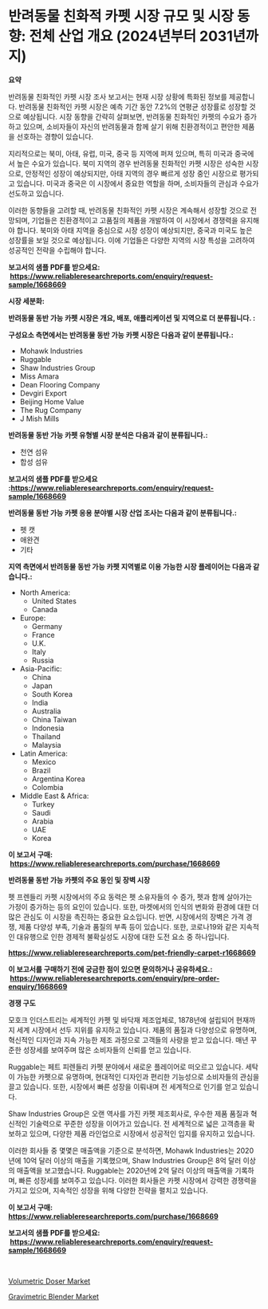 <p><h1>반려동물 친화적 카펫 시장 규모 및 시장 동향: 전체 산업 개요 (2024년부터 2031년까지)</h1></p><p><strong>요약</strong></p>
<p><p>반려동물 친화적인 카펫 시장 조사 보고서는 현재 시장 상황에 특화된 정보를 제공합니다. 반려동물 친화적인 카펫 시장은 예측 기간 동안 7.2%의 연평균 성장률로 성장할 것으로 예상됩니다. 시장 동향을 간략히 살펴보면, 반려동물 친화적인 카펫의 수요가 증가하고 있으며, 소비자들이 자신의 반려동물과 함께 살기 위해 친환경적이고 편안한 제품을 선호하는 경향이 있습니다.</p><p>지리적으로는 북미, 아태, 유럽, 미국, 중국 등 지역에 퍼져 있으며, 특히 미국과 중국에서 높은 수요가 있습니다. 북미 지역의 경우 반려동물 친화적인 카펫 시장은 성숙한 시장으로, 안정적인 성장이 예상되지만, 아태 지역의 경우 빠르게 성장 중인 시장으로 평가되고 있습니다. 미국과 중국은 이 시장에서 중요한 역할을 하며, 소비자들의 관심과 수요가 선도하고 있습니다.</p><p>이러한 동향들을 고려할 때, 반려동물 친화적인 카펫 시장은 계속해서 성장할 것으로 전망되며, 기업들은 친환경적이고 고품질의 제품을 개발하여 이 시장에서 경쟁력을 유지해야 합니다. 북미와 아태 지역을 중심으로 시장 성장이 예상되지만, 중국과 미국도 높은 성장률을 보일 것으로 예상됩니다. 이에 기업들은 다양한 지역의 시장 특성을 고려하여 성공적인 전략을 수립해야 합니다.</p></p>
<p><strong>보고서의 샘플 PDF를 받으세요: &nbsp;<a href="https://www.reliableresearchreports.com/enquiry/request-sample/1668669">https://www.reliableresearchreports.com/enquiry/request-sample/1668669</a></strong></p>
<p><strong>시장 세분화:</strong></p>
<p><strong> 반려동물 동반 가능 카펫 시장은 개요, 배포, 애플리케이션 및 지역으로 더 분류됩니다. :</strong></p>
<p><strong>구성요소 측면에서는 반려동물 동반 가능 카펫 시장은 다음과 같이 분류됩니다.:</strong></p>
<p><ul><li>Mohawk Industries</li><li>Ruggable</li><li>Shaw Industries Group</li><li>Miss Amara</li><li>Dean Flooring Company</li><li>Devgiri Export</li><li>Beijing Home Value</li><li>The Rug Company</li><li>J Mish Mills</li></ul></p>
<p><strong> 반려동물 동반 가능 카펫 유형별 시장 분석은 다음과 같이 분류됩니다.:</strong></p>
<p><ul><li>천연 섬유</li><li>합성 섬유</li></ul></p>
<p><strong>보고서의 샘플 PDF를 받으세요 :<a href="https://www.reliableresearchreports.com/enquiry/request-sample/1668669">https://www.reliableresearchreports.com/enquiry/request-sample/1668669</a></strong></p>
<p><strong> 반려동물 동반 가능 카펫 응용 분야별 시장 산업 조사는 다음과 같이 분류됩니다.:</strong></p>
<p><ul><li>펫 캣</li><li>애완견</li><li>기타</li></ul></p>
<p><strong>지역 측면에서 반려동물 동반 가능 카펫 지역별로 이용 가능한 시장 플레이어는 다음과 같습니다.:</strong></p>
<p><ul>
    <li>
        North America:
        <ul>
            <li>United States</li>
            <li>Canada</li>
        </ul>
    </li>
    <li>
        Europe:
        <ul>
            <li>Germany</li>
            <li>France</li>
            <li>U.K.</li>
            <li>Italy</li>
            <li>Russia</li>
        </ul>
    </li>
    <li>
        Asia-Pacific:
        <ul>
            <li>China</li>
            <li>Japan</li>
            <li>South Korea</li>
            <li>India</li>
            <li>Australia</li>
            <li>China Taiwan</li>
            <li>Indonesia</li>
            <li>Thailand</li>
            <li>Malaysia</li>
        </ul>
    </li>
    <li>
        Latin America:
        <ul>
            <li>Mexico</li>
            <li>Brazil</li>
            <li>Argentina Korea</li>
            <li>Colombia</li>
        </ul>
    </li>
    <li>
        Middle East & Africa:
        <ul>
            <li>Turkey</li>
            <li>Saudi</li>
            <li>Arabia</li>
            <li>UAE</li>
            <li>Korea</li>
        </ul>
    </li>
    </ul></p>
<p><strong>이 보고서 구매: &nbsp;<a href="https://www.reliableresearchreports.com/purchase/1668669">https://www.reliableresearchreports.com/purchase/1668669</a></strong></p>
<p><strong>반려동물 동반 가능 카펫의 주요 동인 및 장벽 시장</strong></p>
<p><p>펫 프렌들리 카펫 시장에서의 주요 동력은 펫 소유자들의 수 증가, 펫과 함께 살아가는 가정이 증가하는 등의 요인이 있습니다. 또한, 마켓에서의 인식의 변화와 환경에 대한 더 많은 관심도 이 시장을 촉진하는 중요한 요소입니다. 반면, 시장에서의 장벽은 가격 경쟁, 제품 다양성 부족, 기술과 품질의 부족 등이 있습니다. 또한, 코로나19와 같은 지속적인 대유행으로 인한 경제적 불확실성도 시장에 대한 도전 요소 중 하나입니다.</p></p>
<p><strong><a href="https://www.reliableresearchreports.com/pet-friendly-carpet-r1668669">https://www.reliableresearchreports.com/pet-friendly-carpet-r1668669</a></strong></p>
<p><strong>이 보고서를 구매하기 전에 궁금한 점이 있으면 문의하거나 공유하세요.: &nbsp;<a href="https://www.reliableresearchreports.com/enquiry/pre-order-enquiry/1668669">https://www.reliableresearchreports.com/enquiry/pre-order-enquiry/1668669</a></strong></p>
<p><strong>경쟁 구도</strong></p>
<p><p>모호크 인더스트리는 세계적인 카펫 및 바닥재 제조업체로, 1878년에 설립되어 현재까지 세계 시장에서 선두 지위를 유지하고 있습니다. 제품의 품질과 다양성으로 유명하며, 혁신적인 디자인과 지속 가능한 제조 과정으로 고객들의 사랑을 받고 있습니다. 매년 꾸준한 성장세를 보여주며 많은 소비자들의 신뢰를 얻고 있습니다.</p><p>Ruggable는 페트 피렌들리 카펫 분야에서 새로운 플레이어로 떠오르고 있습니다. 세탁이 가능한 카펫으로 유명하며, 현대적인 디자인과 편리한 기능성으로 소비자들의 관심을 끌고 있습니다. 또한, 시장에서 빠른 성장을 이뤄내며 전 세계적으로 인기를 얻고 있습니다.</p><p>Shaw Industries Group은 오랜 역사를 가진 카펫 제조회사로, 우수한 제품 품질과 혁신적인 기술력으로 꾸준한 성장을 이어가고 있습니다. 전 세계적으로 넓은 고객층을 확보하고 있으며, 다양한 제품 라인업으로 시장에서 성공적인 입지를 유지하고 있습니다.</p><p>이러한 회사들 중 몇몇은 매출액을 기준으로 분석하면, Mohawk Industries는 2020년에 10억 달러 이상의 매출을 기록했으며, Shaw Industries Group은 8억 달러 이상의 매출액을 보고했습니다. Ruggable는 2020년에 2억 달러 이상의 매출액을 기록하며, 빠른 성장세를 보여주고 있습니다. 이러한 회사들은 카펫 시장에서 강력한 경쟁력을 가지고 있으며, 지속적인 성장을 위해 다양한 전략을 펼치고 있습니다.</p></p>
<p><strong>이 보고서 구매: &nbsp; <a href="https://www.reliableresearchreports.com/purchase/1668669">https://www.reliableresearchreports.com/purchase/1668669</a></strong></p>
<p><strong>보고서의 샘플 PDF를 받으세요: &nbsp;<a href="https://www.reliableresearchreports.com/enquiry/request-sample/1668669">https://www.reliableresearchreports.com/enquiry/request-sample/1668669</a></strong><strong></strong></p>
<p>&nbsp;</p>
<p><p><a href="https://github.com/edytherolanlouisejk1miz0wig/Market-Research-Report-List-2/blob/main/volumetric-doser-market.md">Volumetric Doser Market</a></p><p><a href="https://github.com/peachesmcdowel1/Market-Research-Report-List-2/blob/main/gravimetric-blender-market.md">Gravimetric Blender Market</a></p></p>